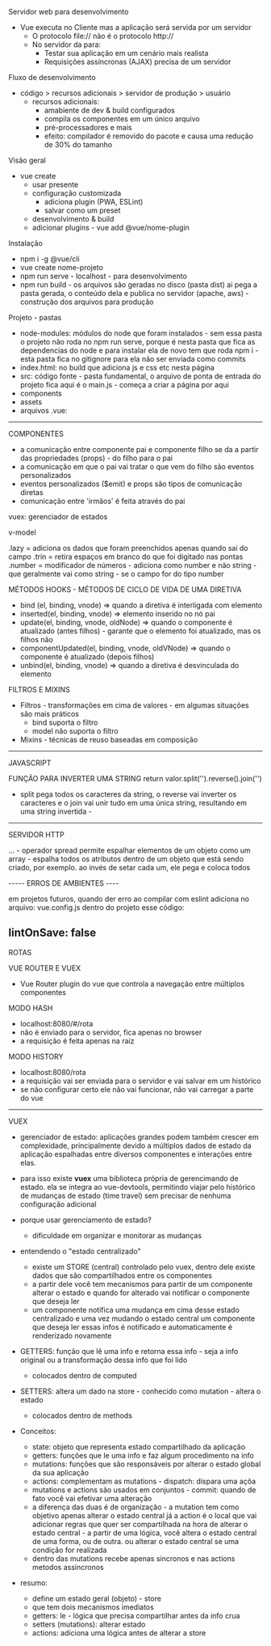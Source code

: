 Servidor web para desenvolvimento
* Vue executa no Cliente mas a aplicação será servida por um servidor
  * O protocolo file:// não é o protocolo http://
  * No servidor da para:
    * Testar sua aplicação em um cenário mais realista
    * Requisições assíncronas (AJAX) precisa de um servidor

Fluxo de desenvolvimento
* código > recursos adicionais > servidor de produção > usuário
  * recursos adicionais:
    * amabiente de dev & build configurados
    * compila os componentes em um único arquivo
    * pré-processadores e mais
    * efeito: compilador é removido do pacote e causa uma redução de 30% do tamanho

Visão geral
* vue create
  * usar presente
  * configuração customizada
    * adiciona plugin (PWA, ESLint)
    * salvar como um preset
  * desenvolvimento & build
  * adicionar plugins - vue add @vue/nome-plugin

Instalação
* npm i -g @vue/cli
* vue create nome-projeto
* npm run serve - localhost - para desenvolvimento
* npm run build - os arquivos são geradas no disco (pasta dist) ai pega a pasta gerada, o conteúdo dela e publica no servidor (apache, aws) - construção dos arquivos para produção

Projeto - pastas
* node-modules: módulos do node que foram instalados - sem essa pasta o projeto não roda no npm run serve, porque é nesta pasta que fica as dependencias do node e para instalar ela de novo tem que roda npm i - esta pasta fica no gitignore para ela não ser enviada como commits
* index.html: no build que adiciona js e css etc nesta página
* src: código fonte - pasta fundamental, o arquivo de ponta de entrada do projeto fica aqui é o main.js - começa a criar a página por aqui 
* components
* assets
* arquivos .vue:
--------------

COMPONENTES
* a comunicação entre componente pai e componente filho se da a partir das propriedades (props) - do filho para o pai
* a comunicação em que o pai vai tratar o que vem do filho são eventos personalizados
* eventos personalizados ($emit) e props são tipos de comunicação diretas
* comunicação entre 'irmãos' é feita através do pai

vuex: gerenciador de estados

v-model

.lazy = adiciona os dados que foram preenchidos apenas quando sai do campo
.trin = retira espaços em branco do que foi digitado nas pontas
.number = modificador de números - adiciona como number e não string - que geralmente vai como string - se o campo for do tipo number

MÉTODOS HOOKS - MÉTODOS DE CICLO DE VIDA DE UMA DIRETIVA
* bind (el, binding, vnode) => quando a diretiva é interligada com elemento 
* inserted(el, binding, vnode) => elemento inserido no nó pai
* update(el, binding, vnode, oldNode) => quando o componente é atualizado (antes filhos) - garante que o elemento foi atualizado, mas os filhos não
* componentUpdated(el, binding, vnode, oldVNode) => quando o componente é atualizado (depois filhos) 
* unbind(el, binding, vnode) => quando a diretiva é desvinculada do elemento

FILTROS E MIXINS
* Filtros - transformações em cima de valores - em algumas situações são mais práticos
  * bind suporta o filtro
  * model não suporta o filtro
* Mixins - técnicas de reuso baseadas em composição

--------------------
JAVASCRIPT

FUNÇÃO PARA INVERTER UMA STRING
return valor.split('').reverse().join('')

- split pega todos os caracteres da string, o reverse vai inverter os caracteres e o join vai unir tudo em uma única string, resultando em uma string invertida -
--------------------

SERVIDOR HTTP

... - operador spread permite espalhar elementos de um objeto como um array - espalha todos os atributos dentro de um objeto que está sendo criado, por exemplo. ao invés de setar cada um, ele pega e coloca todos

----- ERROS DE AMBIENTES ----

em projetos futuros, quando der erro ao compilar com eslint adiciona no arquivo: vue.config.js dentro do projeto esse código:

lintOnSave: false
---------
ROTAS

VUE ROUTER E VUEX
* Vue Router plugin do vue que controla a navegação entre múltiplos componentes

MODO HASH
* localhost:8080/#/rota 
* não é enviado para o servidor, fica apenas no browser 
* a requisição é feita apenas na raiz

MODO HISTORY
* localhost:8080/rota
* a requisição vai ser enviada para o servidor e vai salvar em um histórico
* se não configurar certo ele não vai funcionar, não vai carregar a parte do vue

-------
VUEX

* gerenciador de estado: aplicações grandes podem também crescer em complexidade, principalmente devido a múltiplos dados de estado da aplicação espalhadas entre diversos componentes e interações entre elas. 
* para isso existe **vuex** uma biblioteca própria de gerencimando de estado. ela se integra ao vue-devtools, permitindo viajar pelo histórico de mudanças de estado (time travel) sem precisar de nenhuma configuração adicional
* porque usar gerenciamento de estado?
  * dificuldade em organizar e monitorar as mudanças
* entendendo o "estado centralizado"
  * existe um STORE (central) controlado pelo vuex, dentro dele existe dados que são compartilhados entre os componentes
  * a partir dele você tem mecanismos para partir de um componente alterar o estado e quando for alterado vai notificar o componente que deseja ler 
  * um componente notifica uma mudança em cima desse estado centralizado e uma vez mudando o estado central um componente que deseja ler essas infos é notificado e automaticamente é renderizado novamente
* GETTERS: função que lê uma info e retorna essa info - seja a info original ou a transformação dessa info que foi lido
  * colocados dentro de computed
* SETTERS: altera um dado na store - conhecido como mutation - altera o estado 
  * colocados dentro de methods

* Conceitos:
  * state: objeto que representa estado compartilhado da aplicação
  * getters: funções que le uma info e faz algum procedimento na info
  * mutations: funções que são responsáveis por alterar o estado global da sua aplicação
  * actions: complementam as mutations - dispatch: dispara uma açõa
  * mutations e actions são usados em conjuntos - commit: quando de fato você vai efetivar uma alteração
  * a diferença das duas é de organização - a mutation tem como objetivo apenas alterar o estado central já a action é o local que vai adicionar regras que quer ser compartilhada na hora de alterar o estado central - a partir de uma lógica, você altera o estado central de uma forma, ou de outra. ou alterar o estado central se uma condição for realizada 
  * dentro das mutations recebe apenas sincronos e nas actions metodos assincronos

* resumo:
  * define um estado geral (objeto) - store
  * que tem dois mecanismos imediatos 
  * getters: le - lógica que precisa compartilhar antes da info crua
  * setters (mutations): alterar estado
  * actions: adiciona uma lógica antes de alterar a store

